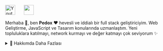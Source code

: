 <a href="https://www.youtube.com/@sxhadedev"><img width="32px" alt="Youtube" title="Youtube" src="https://i.imgur.com/qiXu7b2.png"/></a>
  &#8287;&#8287;&#8287;&#8287;&#8287;
  <a href="https://discord.gg/react" alt="Topluluğumuza Katıl"><img width="32px" src="https://i.imgur.com/OViZO8J.png"/></a>
  &#8287;&#8287;&#8287;&#8287;&#8287;
<br/>

<p>

Merhaba 👋, ben **Pedox** ❤ 
hevesli ve iddialı bir full stack geliştiriciyim. Web Geliştirme, JavaScript ve Tasarım konularında uzmanlaştım. Yeni topluluklara katılmayı, network kurmayı ve değer katmayı çok seviyorum ✨

<div>
<details>
  <summary>🧑 Hakkımda Daha Fazlası</summary>

🔭 Şu anda **harika** şeyler inşa etme yolculuğundayım

🌱 Şu anda **her şeyi** öğrenmeye çalışıyorum 🤓

🤝 **Katkı sağlayabileceğim projeler** arıyorum


💬 Bana açık kaynak, web geliştirme ve topluluk yönetimi hakkında sorular sorabilirsin

📫 Bana ulaşmak için: discord.gg/react

</details>

</p>

